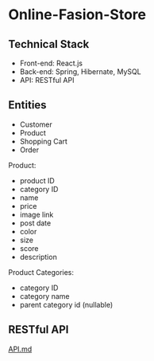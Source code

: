 # Online-Fasion-Store

## Technical Stack

- Front-end: React.js
- Back-end: Spring, Hibernate, MySQL
- API: RESTful API

## Entities

- Customer
- Product
- Shopping Cart
- Order

Product:
- product ID
- category ID
- name
- price
- image link
- post date
- color
- size
- score
- description

Product Categories:
- category ID
- category name
- parent category id (nullable)

## RESTful API
[API.md](./Documents/API.md)